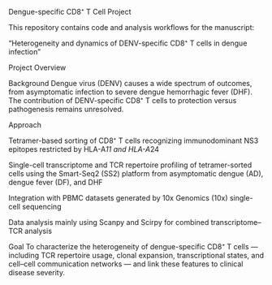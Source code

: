 Dengue-specific CD8⁺ T Cell Project

This repository contains code and analysis workflows for the manuscript:

“Heterogeneity and dynamics of DENV-specific CD8⁺ T cells in dengue infection”

Project Overview

Background
Dengue virus (DENV) causes a wide spectrum of outcomes, from asymptomatic infection to severe dengue hemorrhagic fever (DHF). The contribution of DENV-specific CD8⁺ T cells to protection versus pathogenesis remains unresolved.

Approach

Tetramer-based sorting of CD8⁺ T cells recognizing immunodominant NS3 epitopes restricted by HLA-A*11 and HLA-A*24

Single-cell transcriptome and TCR repertoire profiling of tetramer-sorted cells using the Smart-Seq2 (SS2) platform from asymptomatic dengue (AD), dengue fever (DF), and DHF

Integration with PBMC datasets generated by 10x Genomics (10x) single-cell sequencing

Data analysis mainly using Scanpy and Scirpy for combined transcriptome–TCR analysis

Goal
To characterize the heterogeneity of dengue-specific CD8⁺ T cells — including TCR repertoire usage, clonal expansion, transcriptional states, and cell–cell communication networks — and link these features to clinical disease severity.
